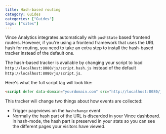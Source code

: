 ```yaml
---
title: Hash-based routing
category: Guides
categories: ["Guides"]
tags: ["sites"]
---
```


<!--more-->


Vince Analytics integrates automatically with `pushState` based frontend routers. However, if you're using a frontend
framework that uses the URL hash for routing, you need to take an extra step to install the hash-based tracker instead of the default one. 

The hash-based tracker is available by changing your script to load `http://localhost:8080/js/script.hash.js` instead of
the default `http://localhost:8080/js/script.js`.

Here's what the full script tag will look like:

```html
<script defer data-domain="yourdomain.com" src="http://localhost:8080/js/script.hash.js"></script>
```


This tracker will change two things about how events are collected:

* Trigger pageviews on the `hashchange` event
* Normally the hash part of the URL is discarded in your Vince dashboard. In hash-mode, the hash part is preserved in your stats so you can see the different pages your visitors have viewed.
